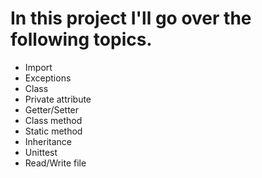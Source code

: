 # In this project I'll go over the following topics. 

- Import
- Exceptions
- Class
- Private attribute
- Getter/Setter
- Class method
- Static method
- Inheritance
- Unittest
- Read/Write file
